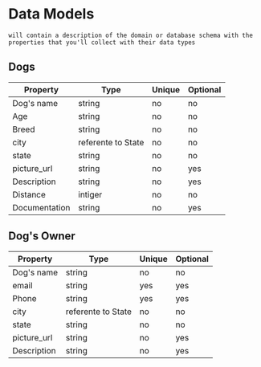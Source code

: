 # Data Models
    will contain a description of the domain or database schema with the properties that you'll collect with their data types

## Dogs

| Property | Type | Unique | Optional |
|-|-|-|-|
| Dog's name | string | no | no |
| Age | string | no | no |
| Breed | string | no | no |
| city | referente to State | no | no |
| state | string | no | no |
| picture_url | string | no | yes |
| Description | string | no | yes |
| Distance | intiger | no | no |
| Documentation | string | no | yes |

## Dog's Owner

| Property | Type | Unique | Optional |
|-|-|-|-|
| Dog's name | string | no | no |
| email | string | yes | yes |
| Phone | string | yes | yes |
| city | referente to State | no | no |
| state | string | no | no |
| picture_url | string | no | yes |
| Description | string | no | yes |



